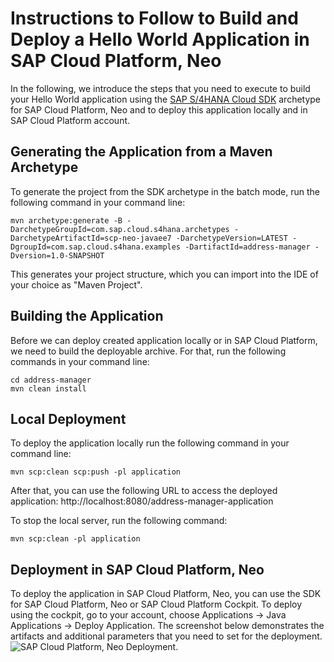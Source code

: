 # Instructions to Follow to Build and Deploy a Hello World Application in SAP Cloud Platform, Neo
In the following, we introduce the steps that you need to execute to build your Hello World application using the [SAP S/4HANA Cloud SDK](https://www.sap.com/developer/topics/s4hana-cloud-sdk.html) archetype for SAP Cloud Platform, Neo and to deploy this application locally and in SAP Cloud Platform account.

## Generating the Application from a Maven Archetype
To generate the project from the SDK archetype in the batch mode, run the following command in your command line:
```
mvn archetype:generate -B -DarchetypeGroupId=com.sap.cloud.s4hana.archetypes -DarchetypeArtifactId=scp-neo-javaee7 -DarchetypeVersion=LATEST -DgroupId=com.sap.cloud.s4hana.examples -DartifactId=address-manager -Dversion=1.0-SNAPSHOT
```
This generates your project structure, which you can import into the IDE of your choice as "Maven Project".

## Building the Application
Before we can deploy created application locally or in SAP Cloud Platform, we need to build the deployable archive. For that, run the following commands in your command line:
```
cd address-manager
mvn clean install
```

## Local Deployment
To deploy the application locally run the following command in your command line:
```
mvn scp:clean scp:push -pl application
```
After that, you can use the following URL to access the deployed application:
http://localhost:8080/address-manager-application

To stop the local server, run the following command:
```
mvn scp:clean -pl application
```

## Deployment in SAP Cloud Platform, Neo
To deploy the application in SAP Cloud Platform, Neo, you can use the SDK for SAP Cloud Platform, Neo or SAP Cloud Platform Cockpit. 
To deploy using the cockpit, go to your account, choose Applications -> Java Applications -> Deploy Application. The screenshot below demonstrates the artifacts and additional parameters that you need to set for the deployment.
![SAP Cloud Platform, Neo Deployment](https://github.com/SAP/cloud-s4-sdk-book/blob/powerweek_helloworld/Deployment.png).
